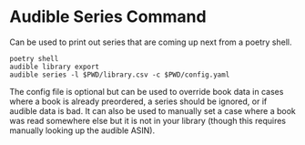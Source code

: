 # Audible Series Command

Can be used to print out series that are coming up next from a poetry shell.

```
poetry shell
audible library export
audible series -l $PWD/library.csv -c $PWD/config.yaml
```

The config file is optional but can be used to override book data in cases where
a book is already preordered, a series should be ignored, or if audible data is
bad.  It can also be used to manually set a case where a book was read somewhere
else but it is not in your library (though this requires manually looking up the
audible ASIN).
